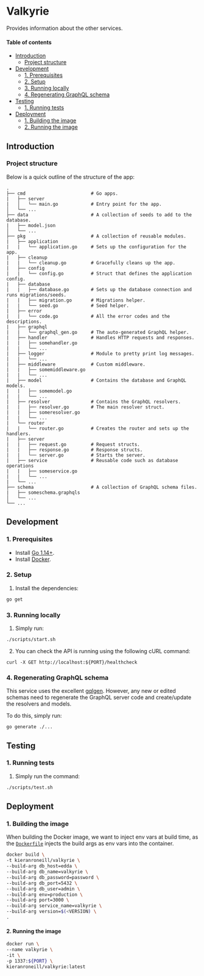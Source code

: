 # Valkyrie

Provides information about the other services.

#### Table of contents

* [Introduction](#introduction)
    * [Project structure](#project-structure)
* [Development](#development)
    * [1. Prerequisites](#1-prerequisites)
    * [2. Setup](#2-setup)
    * [3. Running locally](#3-running-locally)
    * [4. Regenerating GraphQL schema](#4-regenerating-graphql-schema)
* [Testing](#testing)
    * [1. Running tests](#1-running-tests)
* [Deployment](#deployment)
    * [1. Building the image](#1-building-the-image)
    * [2. Running the image](#2-running-the-image)

## Introduction

### Project structure

Below is a quick outline of the structure of the app:

```text
.
├── cmd                        # Go apps.
|   ├── server
|   │   └── main.go            # Entry point for the app.
│   └── ...
├── data                       # A collection of seeds to add to the database.
|   ├── model.json
│   └── ...
├── pkg                        # A collection of reusable modules.
|   ├── application
|   |   └── application.go     # Sets up the configuration for the app.
|   ├── cleanup
|   |   └── cleanup.go         # Gracefully cleans up the app.
|   ├── config
|   |   └── config.go          # Struct that defines the application config.
|   ├── database
|   |   ├── database.go        # Sets up the database connection and runs migrations/seeds.
|   |   ├── migration.go       # Migrations helper.
|   |   └── seed.go            # Seed helper.
|   ├── error
|   |   └── code.go            # All the error codes and the descriptions.
|   ├── graphql
|   |   └── graphql_gen.go     # The auto-generated GraphQL helper.
|   ├── handler                # Handles HTTP requests and responses.
|   |   ├── somehandler.go
|   |   └── ...
|   ├── logger                 # Module to pretty print log messages.
|   |   └── ...
|   ├── middleware             # Custom middleware.
|   |   ├── somemiddleware.go
|   |   └── ...
|   ├── model                  # Contains the database and GraphQL models.
|   |   ├── somemodel.go
|   |   └── ...
|   ├── resolver               # Contains the GraphQL resolvers.
|   |   ├── resolver.go        # The main resolver struct.
|   |   ├── someresolver.go
|   |   └── ...
|   └── router
|   |   └── router.go          # Creates the router and sets up the handlers.
|   ├── server
|   |   ├── request.go         # Request structs.
|   |   ├── response.go        # Response structs.
|   |   └── server.go          # Starts the server.
|   ├── service                # Reusable code such as database operations
|   |   ├── someservice.go
|   |   └── ...
|   └── ...
├── schema                     # A collection of GraphQL schema files.
|   ├── someschema.graphqls
│   └── ...
└── ...
```

## Development

### 1. Prerequisites

* Install [Go 1.14+](https://golang.org/dl/).
* Install [Docker](https://docs.docker.com/get-docker/).

### 2. Setup

1. Install the dependencies:
```bash
go get
```

### 3. Running locally

1. Simply run:
```bash
./scripts/start.sh
```

2. You can check the API is running using the following cURL command:
```shell script
curl -X GET http://localhost:${PORT}/healthcheck
```

### 4. Regenerating GraphQL schema

This service uses the excellent [gqlgen](https://gqlgen.com). However, any new or edited schemas need to regenerate the GraphQL server code and create/update the resolvers and models.

To do this, simply run:
```shell
go generate ./...
```

## Testing

### 1. Running tests

1. Simply run the command:
```bash
./scripts/test.sh
```

## Deployment

### 1. Building the image

When building the Docker image, we want to inject env vars at build time, as the [`Dockerfile`](./Dockerfile) injects the build args as env vars into the container.
```bash
docker build \
-t kieranroneill/valkyrie \
--build-arg db_host=edda \
--build-arg db_name=valkyrie \
--build-arg db_password=password \
--build-arg db_port=5432 \
--build-arg db_user=admin \
--build-arg env=production \
--build-arg port=3000 \
--build-arg service_name=valkyrie \
--build-arg version=$(<VERSION) \
.
```

#### 2. Running the image

```bash
docker run \
--name valkyrie \
-it \
-p 1337:${PORT} \
kieranroneill/valkyrie:latest
```
